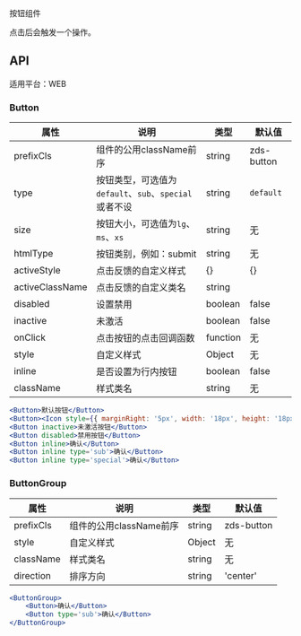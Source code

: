 按钮组件

点击后会触发一个操作。

## API

适用平台：WEB

### Button

| 属性            | 说明                                                  | 类型     | 默认值     |
| --------------- | ----------------------------------------------------- | -------- | ---------- |
| prefixCls       | 组件的公用className前序                               | string   | zds-button |
| type            | 按钮类型，可选值为`default`、`sub`、`special`或者不设 | string   | `default`  |
| size            | 按钮大小，可选值为`lg`、`ms`、`xs`                    | string   | 无         |
| htmlType        | 按钮类别，例如：submit                                | string   | 无         |
| activeStyle     | 点击反馈的自定义样式                                  | {}       | {}         |
| activeClassName | 点击反馈的自定义类名                                  | string   |            |
| disabled        | 设置禁用                                              | boolean  | false      |
| inactive        | 未激活                                                | boolean  | false      |
| onClick         | 点击按钮的点击回调函数                                | function | 无         |
| style           | 自定义样式                                            | Object   | 无         |
| inline          | 是否设置为行内按钮                                    | boolean  | false      |
| className       | 样式类名                                              | string   | 无         |

```jsx
<Button>默认按钮</Button>
<Button><Icon style={{ marginRight: '5px', width: '18px', height: '18px' }} type='success' />默认按钮</Button>
<Button inactive>未激活按钮</Button>
<Button disabled>禁用按钮</Button>
<Button inline>确认</Button>
<Button inline type='sub'>确认</Button>
<Button inline type='special'>确认</Button>
```

### ButtonGroup
| 属性      | 说明                    | 类型   | 默认值     |
| --------- | ----------------------- | ------ | ---------- |
| prefixCls | 组件的公用className前序 | string | zds-button |
| style     | 自定义样式              | Object | 无         |
| className | 样式类名                | string | 无         |
| direction | 排序方向                | string | 'center'   |

```jsx
<ButtonGroup>
    <Button>确认</Button>
    <Button type='sub'>确认</Button>
</ButtonGroup>
```